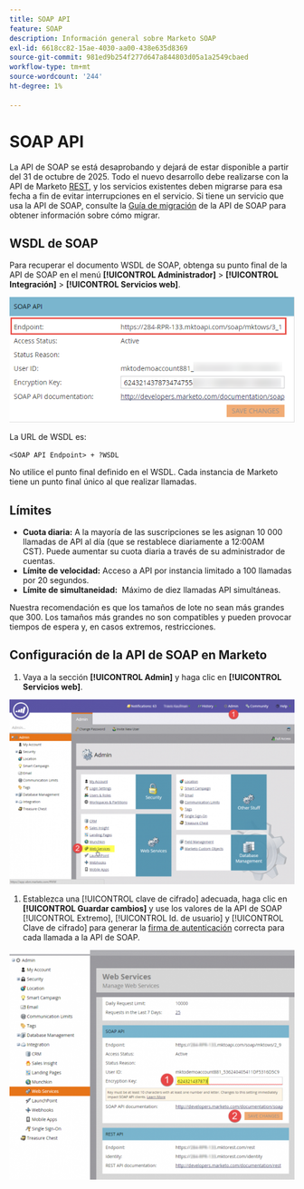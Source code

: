 ```yaml
---
title: SOAP API
feature: SOAP
description: Información general sobre Marketo SOAP
exl-id: 6618cc82-15ae-4030-aa00-438e635d8369
source-git-commit: 981ed9b254f277d647a844803d05a1a2549cbaed
workflow-type: tm+mt
source-wordcount: '244'
ht-degree: 1%

---
```


# SOAP API

La API de SOAP se está desaprobando y dejará de estar disponible a partir del 31 de octubre de 2025. Todo el nuevo desarrollo debe realizarse con la API de Marketo [REST](../rest-api/rest-api.md), y los servicios existentes deben migrarse para esa fecha a fin de evitar interrupciones en el servicio. Si tiene un servicio que usa la API de SOAP, consulte la [Guía de migración](./migration.md) de la API de SOAP para obtener información sobre cómo migrar.

## WSDL de SOAP

Para recuperar el documento WSDL de SOAP, obtenga su punto final de la API de SOAP en el menú **[!UICONTROL Administrador]** > **[!UICONTROL Integración]** > **[!UICONTROL Servicios web]**.

![Punto final de SOAP](assets/endpoint-soap.png)

La URL de WSDL es:

`<SOAP API Endpoint> + ?WSDL`

No utilice el punto final definido en el WSDL. Cada instancia de Marketo tiene un punto final único al que realizar llamadas.

## Límites

- **Cuota diaria:** A la mayoría de las suscripciones se les asignan 10 000 llamadas de API al día (que se restablece diariamente a 12:00AM CST). Puede aumentar su cuota diaria a través de su administrador de cuentas.
- **Límite de velocidad:** Acceso a API por instancia limitado a 100 llamadas por 20 segundos.
- **Límite de simultaneidad:**  Máximo de diez llamadas API simultáneas.

Nuestra recomendación es que los tamaños de lote no sean más grandes que 300. Los tamaños más grandes no son compatibles y pueden provocar tiempos de espera y, en casos extremos, restricciones.

## Configuración de la API de SOAP en Marketo

1. Vaya a la sección **[!UICONTROL Admin]** y haga clic en **[!UICONTROL Servicios web]**.

![admin-web-services2](assets/admin-web-services2.png)

1. Establezca una [!UICONTROL clave de cifrado] adecuada, haga clic en **[!UICONTROL Guardar cambios]** y use los valores de la API de SOAP [!UICONTROL Extremo], [!UICONTROL Id. de usuario] y [!UICONTROL Clave de cifrado] para generar la [firma de autenticación](authentication-signature.md) correcta para cada llamada a la API de SOAP.

![admin-web-services3](assets/admin-web-services3.png)
